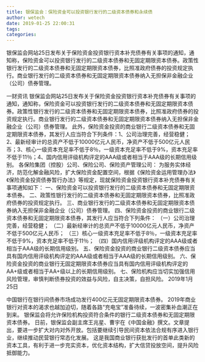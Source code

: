 ```yaml
---
title: 银保监会：保险资金可以投资银行发行的二级资本债券和永续债
author: wetech
date: 2019-01-25 22:00:31
tags: 
categories: 
---
```

银保监会网站25日发布关于保险资金投资银行资本补充债券有关事项的通知，通知称，保险资金可以投资银行发行的二级资本债券和无固定期限资本债券。政策性银行发行的二级资本债券和无固定期限资本债券，比照准政府债券的投资规定执行。商业银行发行的二级资本债券和无固定期限资本债券纳入无担保非金融企业（公司）债券管理。
<!-- more -->
一财资讯
银保监会网站25日发布关于保险资金投资银行资本补充债券有关事项的通知，通知称，保险资金可以投资银行发行的二级资本债券和无固定期限资本债券。政策性银行发行的二级资本债券和无固定期限资本债券，比照准政府债券的投资规定执行。商业银行发行的二级资本债券和无固定期限资本债券纳入无担保非金融企业（公司）债券管理。
此外，保险资金投资的商业银行二级资本债券和无固定期限资本债券，其发行人应当符合下列条件：1、公司治理完善，经营稳健；2、最新经审计的总资产不低于10000亿元人民币，净资产不低于500亿元人民币；3、核心一级资本充足率不低于8％，一级资本充足率不低于9%，资本充足率不低于11％；4、国内信用评级机构评定的AAA级或者相当于AAA级的长期信用级别。
各保险集团（控股）公司、保险公司、保险资产管理公司：
为服务实体经济，防范化解金融风险，扩大保险资金配置空间，根据《保险资金运用管理办法》《保险资金投资债券暂行办法》等规定，现就保险资金投资银行资本补充债券有关事项通知如下：
一、保险资金可以投资银行发行的二级资本债券和无固定期限资本债券。
二、政策性银行发行的二级资本债券和无固定期限资本债券，比照准政府债券的投资规定执行。
三、商业银行发行的二级资本债券和无固定期限资本债券纳入无担保非金融企业（公司）债券管理。
四、保险资金投资的商业银行二级资本债券和无固定期限资本债券，其发行人应当符合下列条件：
（一）公司治理完善，经营稳健；
（二）最新经审计的总资产不低于10000亿元人民币，净资产不低于500亿元人民币；
（三）核心一级资本充足率不低于8％，一级资本充足率不低于9%，资本充足率不低于11％；
（四）国内信用评级机构评定的AAA级或者相当于AAA级的长期信用级别。
五、保险资金投资的商业银行二级资本债券应当具有国内信用评级机构评定的AAA级或者相当于AAA级的长期信用级别。
六、保险资金投资的商业银行无固定期限资本债券应当具有国内信用评级机构评定的AA+级或者相当于AA+级以上的长期信用级别。
七、保险机构应当切实加强信用风险管理，审慎判断债券投资的效益与风险，自主决策，自担风险。
2019年1月25日
 
 
中国银行在银行间债券市场成功发行400亿元无固定期限资本债券。
2019年商业银行对资本的渴求也越加迫切，随着各路“充电宝”准备待续，一波密集补血潮正在到来。
银保监会将允许保险机构投资符合条件的银行二级资本债券和无固定期限资本债券。
日前，银保监会副主席王兆星、曹宇在《中国金融》撰文。文章提出，要进一步扩大对内对外开放。包括要继续引导民间资本依法合规有序进入银行业，继续推动民营银行常态化发展。
这是我国商业银行获批发行的首单此类新的资本工具，有利于进一步充实资本，优化资本结构，扩大信贷投放空间，提升风险抵御能力。
